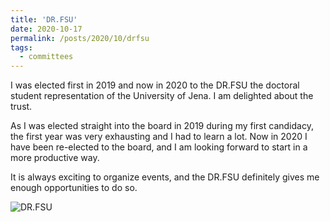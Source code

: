 ```yaml
---
title: 'DR.FSU'
date: 2020-10-17
permalink: /posts/2020/10/drfsu
tags:
  - committees
---
```


I was elected first in 2019 and now in 2020 to the DR.FSU the doctoral student representation of the University of Jena. I am delighted about the trust.

As I was elected straight into the board in 2019 during my first candidacy, the first year was very exhausting and I had to learn a lot. Now in 2020 I have been re-elected to the board, and I am looking forward to start in a more productive way. 

It is always exciting to organize events, and the DR.FSU definitely gives me enough opportunities to do so.

![DR.FSU](/images/drfsu.png) 